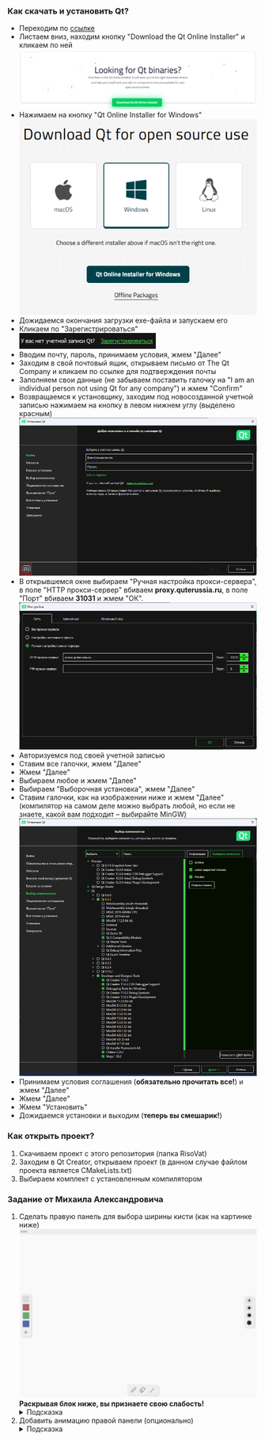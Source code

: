 ### Как скачать и установить Qt?

<ul>
    <li> Переходим по <a href="https://www.qt.io/download-open-source">ссылке</a> </li>
    <li> Листаем вниз, находим кнопку "Download the Qt Online Installer" и кликаем по ней </li>
    <img src="readmeimages/DownloadTheQtOnlineInstaller.png">
    <li> Нажимаем на кнопку "Qt Online Installer for Windows" </li>
    <img src="readmeimages/QtOnlineInstallerForWindows.png">
    <li> Дожидаемся окончания загрузки exe-файла и запускаем его </li>
    <li> Кликаем по "Зарегистрироваться" </li>
    <img src="readmeimages/Registrate.png">
    <li> Вводим почту, пароль, принимаем условия, жмем "Далее" </li>
    <li> Заходим в свой почтовый ящик, открываем письмо от The Qt Company и кликаем по ссылке для подтверждения почты </li>
    <li> Заполняем свои данные (не забываем поставить галочку на "I am an individual person not using Qt for any company") и жмем "Confirm" </li>
    <li> Возвращаемся к установщику, заходим под новосозданной учетной записью нажимаем на кнопку в левом нижнем углу (выделено красным) </li>
    <img src="readmeimages/Settings.png">
    <li> В открывшемся окне выбираем "Ручная настройка прокси-сервера", в поле "HTTP прокси-сервер" вбиваем <b>proxy.quterussia.ru</b>, в поле "Порт" вбиваем <b>31031</b> и жмем "ОК". </li>
    <img src="readmeimages/Proxy.png">
    <li> Авторизуемся под своей учетной записью </li>
    <li> Ставим все галочки, жмем "Далее" </li>
    <li> Жмем "Далее" </li>
    <li> Выбираем любое и жмем "Далее" </li>
    <li> Выбираем "Выборочная установка", жмем "Далее" </li>
    <li> Ставим галочки, как на изображении ниже и жмем "Далее" (компилятор на самом деле можно выбрать любой, но если не знаете, какой вам подходит – выбирайте MinGW) </li>
    <img src="readmeimages/Install.png">
    <li> Принимаем условия соглашения (<b>обязательно прочитать все!</b>) и жмем "Далее" </li>
    <li> Жмем "Далее" </li>
    <li> Жмем "Установить" </li>
    <li> Дожидаемся установки и выходим (<b>теперь вы смешарик!</b>) </li>
</ul>

### Как открыть проект?

<ol>
    <li> Скачиваем проект с этого репозитория (папка RisoVat) </li>
    <li> Заходим в Qt Creator, открываем проект (в данном случае файлом проекта является CMakeLists.txt) </li>
    <li> Выбираем комплект с установленным компилятором </li>
</ol>

### Задание от Михаила Александровича

<ol>
    <li> Сделать правую панель для выбора ширины кисти (как на картинке ниже) </li>
    <img src="readmeimages/RisoVat.png">
    <b>Раскрывая блок ниже, вы признаете свою слабость!</b>
    <details>
    <summary>Подсказка</summary>
  
Чтобы сделать круг, надо просто закруглить прямоугольник: 

```qml
radius: 180
```

Интересующее вас свойство называется: 
  
```qml
window.brushSize
```

</details>
<li> Добавить анимацию правой панели (опционально) </li>
<details>
    <summary>Подсказка</summary>
  
Анимацию делайте на примере панели <i>colors</i>, но хорошо подумайте, какое свойство будет меняться:

```qml
NumberAnimation
{
    property: ...
}
```

Обратите внимание, что для этой анимации вам также понадобится элемент <i>Timer</i>.

</details>

</ol>

